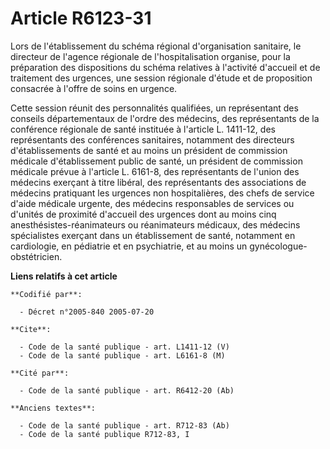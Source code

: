 # Article R6123-31

Lors de l'établissement du schéma régional d'organisation sanitaire, le directeur de l'agence régionale de l'hospitalisation
organise, pour la préparation des dispositions du schéma relatives à l'activité d'accueil et de traitement des urgences, une
session régionale d'étude et de proposition consacrée à l'offre de soins en urgence.

Cette session réunit des personnalités qualifiées, un représentant des conseils départementaux de l'ordre des médecins, des
représentants de la conférence régionale de santé instituée à l'article L. 1411-12, des représentants des conférences
sanitaires, notamment des directeurs d'établissements de santé et au moins un président de commission médicale
d'établissement public de santé, un président de commission médicale prévue à l'article L. 6161-8, des représentants de
l'union des médecins exerçant à titre libéral, des représentants des associations de médecins pratiquant les urgences non
hospitalières, des chefs de service d'aide médicale urgente, des médecins responsables de services ou d'unités de proximité
d'accueil des urgences dont au moins cinq anesthésistes-réanimateurs ou réanimateurs médicaux, des médecins spécialistes
exerçant dans un établissement de santé, notamment en cardiologie, en pédiatrie et en psychiatrie, et au moins un
gynécologue-obstétricien.

**Liens relatifs à cet article**

	**Codifié par**:

	  - Décret n°2005-840 2005-07-20

	**Cite**:

	  - Code de la santé publique - art. L1411-12 (V)
	  - Code de la santé publique - art. L6161-8 (M)

	**Cité par**:

	  - Code de la santé publique - art. R6412-20 (Ab)

	**Anciens textes**:

	  - Code de la santé publique - art. R712-83 (Ab)
	  - Code de la santé publique R712-83, I
